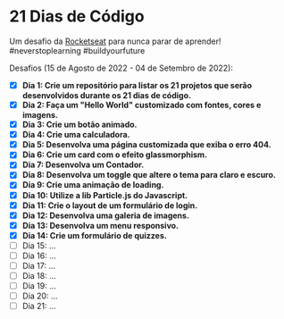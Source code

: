 # 21 Dias de Código

<p>
  Um desafio da <a href="https://www.rocketseat.com.br/">Rocketseat</a> para nunca parar de aprender! <br> #neverstoplearning #buildyourfuture
</p>

Desafios (15 de Agosto de 2022 - 04 de Setembro de 2022):

- [x] **Dia 1: Crie um repositório para listar os 21 projetos que serão desenvolvidos durante os 21 dias de código.**
- [x] **Dia 2: Faça um "Hello World" customizado com fontes, cores e imagens.**
- [x] **Dia 3: Crie um botão animado.**
- [x] **Dia 4: Crie uma calculadora.**
- [x] **Dia 5: Desenvolva uma página customizada que exiba o erro 404.**
- [x] **Dia 6: Crie um card com o efeito glassmorphism.**
- [x] **Dia 7: Desenvolva um Contador.**
- [x] **Dia 8: Desenvolva um toggle que altere o tema para claro e escuro.**
- [x] **Dia 9: Crie uma animação de loading.**
- [x] **Dia 10: Utilize a lib Particle.js do Javascript.**
- [x] **Dia 11: Crie o layout de um formulário de login.**
- [x] **Dia 12: Desenvolva uma galeria de imagens.**
- [x] **Dia 13: Desenvolva um menu responsivo.**
- [x] **Dia 14: Crie um formulário de quizzes.**
- [ ] Dia 15: ...
- [ ] Dia 16: ...
- [ ] Dia 17: ...
- [ ] Dia 18: ...
- [ ] Dia 19: ...
- [ ] Dia 20: ...
- [ ] Dia 21: ...
